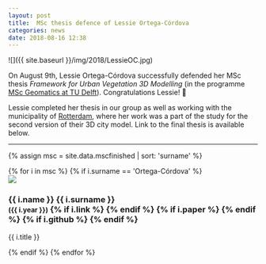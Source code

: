 ```yaml
---
layout: post
title:  MSc thesis defence of Lessie Ortega-Córdova
categories: news
date: 2018-08-16 12:38
---
```


![]({{ site.baseurl }}/img/2018/LessieOC.jpg)

On August 9th, Lessie Ortega-Córdova successfully defended her MSc thesis <i>Framework for Urban Vegetation 3D Modelling</i> (in the programme [MSc Geomatics at TU Delft](http://geomatics.tudelft.nl)).  Congratulations Lessie! 🎉

Lessie completed her thesis in our group as well as working with the municipality of [Rotterdam](https://www.rotterdam.nl/), where her work was a part of the study for the second version of their 3D city model. Link to the final thesis is available below.

- - -

{% assign msc = site.data.mscfinished | sort: 'surname' %}

<div class="row">
{% for i in msc %}
{% if i.surname == 'Ortega-Córdova' %}
  <div class="col-sm-4 col-md-3">
    <div class="thumbnail">
      <a href="{{ i.link }}"><img src="{{ "/img/msc/" | append: i.image | prepend: site.baseurl }}"/></a>
      <div class="caption">
        <h3>
          {{ i.name }} {{ i.surname }} 
          <br />
          <small>({{ i.year }})</small>
        {% if i.link %}
          <small><a href="{{ i.link }}"><i class="fas fa-book" title="thesis"></i></a></small>
        {% endif %}
        {% if i.paper %}
          <small><a href="{{ i.paper }}"><i class="fas fa-file-text" title="paper"></i></a></small>
        {% endif %}
        {% if i.github %}
          <small><a href="{{ i.github }}"><i class="fas fa-github" title="github"></i></a></small> 
        {% endif %}
        </h3>
        <p>{{ i.title }}</p>
      </div>
    </div>
  </div>
{% endif %}
{% endfor %}
</div>